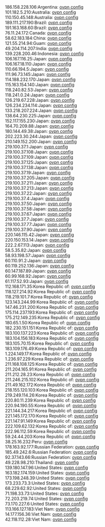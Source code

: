 186.158.228.106:Argentina: [ovpn config](vpn/186_158_228_106.ovpn)  
101.182.5.210:Australia: [ovpn config](vpn/101_182_5_210.ovpn)  
110.150.45.148:Australia: [ovpn config](vpn/110_150_45_148.ovpn)  
189.111.217.190:Brazil: [ovpn config](vpn/189_111_217_190.ovpn)  
191.163.168.60:Brazil: [ovpn config](vpn/191_163_168_60.ovpn)  
76.11.24.172:Canada: [ovpn config](vpn/76_11_24_172.ovpn)  
58.62.183.184:China: [ovpn config](vpn/58_62_183_184.ovpn)  
121.55.214.94:Guam: [ovpn config](vpn/121_55_214_94.ovpn)  
49.204.114.207:India: [ovpn config](vpn/49_204_114_207.ovpn)  
139.228.200.46:Indonesia: [ovpn config](vpn/139_228_200_46.ovpn)  
106.167.116.25:Japan: [ovpn config](vpn/106_167_116_25.ovpn)  
106.167.18.110:Japan: [ovpn config](vpn/106_167_18_110.ovpn)  
110.66.194.5:Japan: [ovpn config](vpn/110_66_194_5.ovpn)  
111.96.73.145:Japan: [ovpn config](vpn/111_96_73_145.ovpn)  
114.188.232.170:Japan: [ovpn config](vpn/114_188_232_170.ovpn)  
115.163.154.140:Japan: [ovpn config](vpn/115_163_154_140.ovpn)  
118.240.82.53:Japan: [ovpn config](vpn/118_240_82_53.ovpn)  
118.241.0.24:Japan: [ovpn config](vpn/118_241_0_24.ovpn)  
126.219.67.228:Japan: [ovpn config](vpn/126_219_67_228.ovpn)  
126.234.234.114:Japan: [ovpn config](vpn/126_234_234_114.ovpn)  
133.218.207.224:Japan: [ovpn config](vpn/133_218_207_224.ovpn)  
138.64.230.225:Japan: [ovpn config](vpn/138_64_230_225.ovpn)  
152.117.155.230:Japan: [ovpn config](vpn/152_117_155_230.ovpn)  
164.70.209.88:Japan: [ovpn config](vpn/164_70_209_88.ovpn)  
180.144.49.38:Japan: [ovpn config](vpn/180_144_49_38.ovpn)  
202.223.30.244:Japan: [ovpn config](vpn/202_223_30_244.ovpn)  
210.149.152.200:Japan: [ovpn config](vpn/210_149_152_200.ovpn)  
219.100.37.1:Japan: [ovpn config](vpn/219_100_37_1.ovpn)  
219.100.37.108:Japan: [ovpn config](vpn/219_100_37_108.ovpn)  
219.100.37.109:Japan: [ovpn config](vpn/219_100_37_109.ovpn)  
219.100.37.125:Japan: [ovpn config](vpn/219_100_37_125.ovpn)  
219.100.37.138:Japan: [ovpn config](vpn/219_100_37_138.ovpn)  
219.100.37.19:Japan: [ovpn config](vpn/219_100_37_19.ovpn)  
219.100.37.205:Japan: [ovpn config](vpn/219_100_37_205.ovpn)  
219.100.37.211:Japan: [ovpn config](vpn/219_100_37_211.ovpn)  
219.100.37.213:Japan: [ovpn config](vpn/219_100_37_213.ovpn)  
219.100.37.22:Japan: [ovpn config](vpn/219_100_37_22.ovpn)  
219.100.37.4:Japan: [ovpn config](vpn/219_100_37_4.ovpn)  
219.100.37.50:Japan: [ovpn config](vpn/219_100_37_50.ovpn)  
219.100.37.58:Japan: [ovpn config](vpn/219_100_37_58.ovpn)  
219.100.37.67:Japan: [ovpn config](vpn/219_100_37_67.ovpn)  
219.100.37.7:Japan: [ovpn config](vpn/219_100_37_7.ovpn)  
219.100.37.77:Japan: [ovpn config](vpn/219_100_37_77.ovpn)  
219.100.37.90:Japan: [ovpn config](vpn/219_100_37_90.ovpn)  
220.146.115.42:Japan: [ovpn config](vpn/220_146_115_42.ovpn)  
220.150.153.14:Japan: [ovpn config](vpn/220_150_153_14.ovpn)  
222.2.67.113:Japan: [ovpn config](vpn/222_2_67_113.ovpn)  
58.5.35.82:Japan: [ovpn config](vpn/58_5_35_82.ovpn)  
58.93.198.57:Japan: [ovpn config](vpn/58_93_198_57.ovpn)  
60.110.91.2:Japan: [ovpn config](vpn/60_110_91_2.ovpn)  
60.119.252.136:Japan: [ovpn config](vpn/60_119_252_136.ovpn)  
60.147.187.89:Japan: [ovpn config](vpn/60_147_187_89.ovpn)  
60.99.168.92:Japan: [ovpn config](vpn/60_99_168_92.ovpn)  
61.117.52.93:Japan: [ovpn config](vpn/61_117_52_93.ovpn)  
112.168.171.35:Korea Republic of: [ovpn config](vpn/112_168_171_35.ovpn)  
118.127.214.92:Korea Republic of: [ovpn config](vpn/118_127_214_92.ovpn)  
118.219.101.7:Korea Republic of: [ovpn config](vpn/118_219_101_7.ovpn)  
123.143.244.99:Korea Republic of: [ovpn config](vpn/123_143_244_99.ovpn)  
147.46.231.200:Korea Republic of: [ovpn config](vpn/147_46_231_200.ovpn)  
175.114.237.193:Korea Republic of: [ovpn config](vpn/175_114_237_193.ovpn)  
175.212.149.235:Korea Republic of: [ovpn config](vpn/175_212_149_235.ovpn)  
180.65.1.50:Korea Republic of: [ovpn config](vpn/180_65_1_50.ovpn)  
182.230.151.151:Korea Republic of: [ovpn config](vpn/182_230_151_151.ovpn)  
183.100.137.223:Korea Republic of: [ovpn config](vpn/183_100_137_223.ovpn)  
183.104.156.183:Korea Republic of: [ovpn config](vpn/183_104_156_183.ovpn)  
183.105.70.15:Korea Republic of: [ovpn config](vpn/183_105_70_15.ovpn)  
183.109.176.49:Korea Republic of: [ovpn config](vpn/183_109_176_49.ovpn)  
1.224.149.17:Korea Republic of: [ovpn config](vpn/1_224_149_17.ovpn)  
1.236.97.229:Korea Republic of: [ovpn config](vpn/1_236_97_229.ovpn)  
211.168.108.125:Korea Republic of: [ovpn config](vpn/211_168_108_125.ovpn)  
211.204.165.91:Korea Republic of: [ovpn config](vpn/211_204_165_91.ovpn)  
211.212.28.23:Korea Republic of: [ovpn config](vpn/211_212_28_23.ovpn)  
211.246.215.102:Korea Republic of: [ovpn config](vpn/211_246_215_102.ovpn)  
211.49.162.172:Korea Republic of: [ovpn config](vpn/211_49_162_172.ovpn)  
218.155.120.103:Korea Republic of: [ovpn config](vpn/218_155_120_103.ovpn)  
219.249.114.26:Korea Republic of: [ovpn config](vpn/219_249_114_26.ovpn)  
220.80.11.239:Korea Republic of: [ovpn config](vpn/220_80_11_239.ovpn)  
220.94.190.55:Korea Republic of: [ovpn config](vpn/220_94_190_55.ovpn)  
221.144.34.217:Korea Republic of: [ovpn config](vpn/221_144_34_217.ovpn)  
221.145.172.170:Korea Republic of: [ovpn config](vpn/221_145_172_170.ovpn)  
221.147.91.149:Korea Republic of: [ovpn config](vpn/221_147_91_149.ovpn)  
222.109.62.132:Korea Republic of: [ovpn config](vpn/222_109_62_132.ovpn)  
222.96.112.59:Korea Republic of: [ovpn config](vpn/222_96_112_59.ovpn)  
59.24.44.203:Korea Republic of: [ovpn config](vpn/59_24_44_203.ovpn)  
38.25.16.232:Peru: [ovpn config](vpn/38_25_16_232.ovpn)  
178.163.92.177:Russian Federation: [ovpn config](vpn/178_163_92_177.ovpn)  
185.49.242.6:Russian Federation: [ovpn config](vpn/185_49_242_6.ovpn)  
92.37.143.66:Russian Federation: [ovpn config](vpn/92_37_143_66.ovpn)  
49.228.98.210:Thailand: [ovpn config](vpn/49_228_98_210.ovpn)  
139.180.147.96:United States: [ovpn config](vpn/139_180_147_96.ovpn)  
163.182.174.159:United States: [ovpn config](vpn/163_182_174_159.ovpn)  
173.198.248.39:United States: [ovpn config](vpn/173_198_248_39.ovpn)  
173.233.73.3:United States: [ovpn config](vpn/173_233_73_3.ovpn)  
68.229.62.92:United States: [ovpn config](vpn/68_229_62_92.ovpn)  
71.198.33.73:United States: [ovpn config](vpn/71_198_33_73.ovpn)  
72.203.219.74:United States: [ovpn config](vpn/72_203_219_74.ovpn)  
73.170.227.6:United States: [ovpn config](vpn/73_170_227_6.ovpn)  
113.166.127.183:Viet Nam: [ovpn config](vpn/113_166_127_183.ovpn)  
14.177.156.36:Viet Nam: [ovpn config](vpn/14_177_156_36.ovpn)  
42.118.112.28:Viet Nam: [ovpn config](vpn/42_118_112_28.ovpn)  
